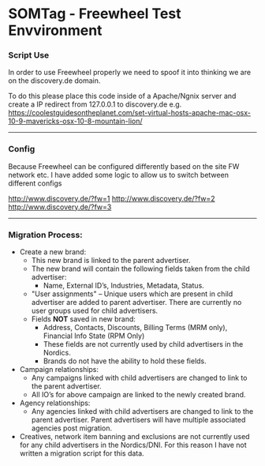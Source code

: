 # SOMTag - Freewheel Test Envvironment #
### Script Use ### 

In order to use Freewheel properly we need to spoof it into thinking we are on the discovery.de domain.

To do this please place this code inside of a Apache/Ngnix server and create a IP redirect from 127.0.0.1 to discovery.de e.g. https://coolestguidesontheplanet.com/set-virtual-hosts-apache-mac-osx-10-9-mavericks-osx-10-8-mountain-lion/



**************

### Config ###

Because Freewheel can be configured differently based on the site FW network etc. I have added some logic to allow us to switch between different configs

http://www.discovery.de/?fw=1
http://www.discovery.de/?fw=2
http://www.discovery.de/?fw=3

**************

### Migration Process: ### 
* Create a new brand:
	* This new brand is linked to the parent advertiser.
	* The new brand will contain the following fields taken from the child advertiser:
		* Name, External ID’s, Industries, Metadata, Status.
	* "User assignments" – Unique users which are present in child advertiser are added to parent advertiser. There are currently no user groups used for child advertisers.
	* Fields __NOT__ saved in new brand:
		* Address, Contacts, Discounts, Billing Terms (MRM only), Financial Info State (RPM Only)
		* These fields are not currently used by child advertisers in the Nordics.
		* Brands do not have the ability to hold these fields.
* Campaign relationships:
	* Any campaigns linked with child advertisers are changed to link to the parent advertiser.
	* All IO’s for above campaign are linked to the newly created brand.
* Agency relationships:
	* Any agencies linked with child advertisers are changed to link to the parent advertiser. Parent advertisers will have multiple associated agencies post migration.
* Creatives, network item banning and exclusions are not currently used for any child advertisers in the Nordics/DNI. For this reason I have not written a migration script for this data.